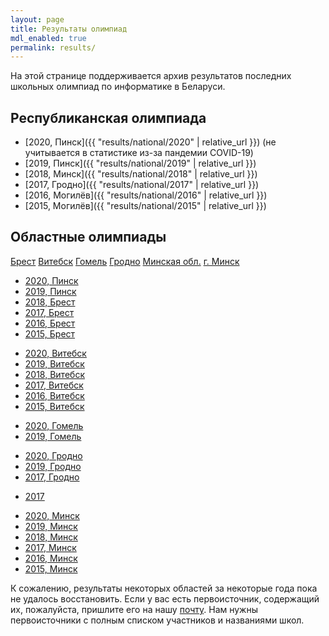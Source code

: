 ```yaml
---
layout: page
title: Результаты олимпиад
mdl_enabled: true
permalink: results/
---
```


На этой странице поддерживается архив результатов последних школьных
олимпиад по информатике в Беларуси.

## Республиканская олимпиада

- [2020, Пинск]({{ "results/national/2020" | relative_url }}) (не учитывается в статистике из-за пандемии COVID-19)
- [2019, Пинск]({{ "results/national/2019" | relative_url }})
- [2018, Минск]({{ "results/national/2018" | relative_url }})
- [2017, Гродно]({{ "results/national/2017" | relative_url }})
- [2016, Могилёв]({{ "results/national/2016" | relative_url }})
- [2015, Могилёв]({{ "results/national/2015" | relative_url }})

## Областные олимпиады

<div class="mdl-tabs mdl-js-tabs mdl-js-ripple-effect">
  <div class="mdl-tabs__tab-bar scrollable-x">
    <a href='#brest' class='mdl-tabs__tab is-active'>Брест</a>
    <a href='#viciebsk' class='mdl-tabs__tab'>Витебск</a>
    <a href='#homiel' class='mdl-tabs__tab'>Гомель</a>
    <a href='#hrodna' class='mdl-tabs__tab'>Гродно</a>
    <a href='#minsk-voblasc' class='mdl-tabs__tab'>Минская обл.</a>
    <!-- <a href='#mahiliou' class='mdl-tabs__tab'>Могилёв</a> -->
    <a href='#minsk-horad' class='mdl-tabs__tab'>г. Минск</a>
    <!-- <a href='#licej-bdu' class='mdl-tabs__tab'>Лицей БГУ</a> -->
  </div>

  <div class='mdl-tabs__panel is-active' id='brest'>
    <ul>
      <li><a href='{{ "results/brest/2020" | relative_url }}'>2020, Пинск</a></li>
      <li><a href='{{ "results/brest/2019" | relative_url }}'>2019, Пинск</a></li>
      <li><a href='{{ "results/brest/2018" | relative_url }}'>2018, Брест</a></li>
      <li><a href='{{ "results/brest/2017" | relative_url }}'>2017, Брест</a></li>
      <li><a href='{{ "results/brest/2016" | relative_url }}'>2016, Брест</a></li>
      <li><a href='{{ "results/brest/2015" | relative_url }}'>2015, Брест</a></li>
    </ul>
  </div>

  <div class='mdl-tabs__panel' id='viciebsk'>
    <ul>
      <li><a href='{{ "results/viciebsk/2020" | relative_url }}'>2020, Витебск</a></li>
      <li><a href='{{ "results/viciebsk/2019" | relative_url }}'>2019, Витебск</a></li>
      <li><a href='{{ "results/viciebsk/2018" | relative_url }}'>2018, Витебск</a></li>
      <li><a href='{{ "results/viciebsk/2017" | relative_url }}'>2017, Витебск</a></li>
      <li><a href='{{ "results/viciebsk/2016" | relative_url }}'>2016, Витебск</a></li>
      <li><a href='{{ "results/viciebsk/2015" | relative_url }}'>2015, Витебск</a></li>
    </ul>
  </div>

  <div class='mdl-tabs__panel' id='homiel'>
    <ul>
      <li><a href='{{ "results/homiel/2020" | relative_url }}'>2020, Гомель</a></li>
      <li><a href='{{ "results/homiel/2019" | relative_url }}'>2019, Гомель</a></li>
    </ul>
  </div>

  <div class='mdl-tabs__panel' id='hrodna'>
    <ul>
      <li><a href='{{ "results/hrodna/2020" | relative_url }}'>2020, Гродно</a></li>
      <li><a href='{{ "results/hrodna/2019" | relative_url }}'>2019, Гродно</a></li>
      <li><a href='{{ "results/hrodna/2017" | relative_url }}'>2017, Гродно</a></li>
    </ul>
  </div>

  <div class='mdl-tabs__panel' id='minsk-voblasc'>
    <ul>
      <li><a href='{{ "results/minsk-voblasc/2017" | relative_url }}'>2017</a></li>
    </ul>
  </div>

  <div class='mdl-tabs__panel' id='minsk-horad'>
    <ul>
      <li><a href='{{ "results/minsk-horad/2020" | relative_url }}'>2020, Минск</a></li>
      <li><a href='{{ "results/minsk-horad/2019" | relative_url }}'>2019, Минск</a></li>
      <li><a href='{{ "results/minsk-horad/2018" | relative_url }}'>2018, Минск</a></li>
      <li><a href='{{ "results/minsk-horad/2017" | relative_url }}'>2017, Минск</a></li>
      <li><a href='{{ "results/minsk-horad/2016" | relative_url }}'>2016, Минск</a></li>
      <li><a href='{{ "results/minsk-horad/2015" | relative_url }}'>2015, Минск</a></li>
    </ul>
  </div>
</div>

<div class="help-needed-callout">
  К сожалению, результаты некоторых областей за некоторые года пока не удалось
  восстановить. Если у вас есть первоисточник, содержащий их, пожалуйста,
  пришлите его на нашу <a href="mailto:brestprog.by@gmail.com">почту</a>.
  Нам нужны первоисточники с полным списком участников и названиями школ.
</div>
